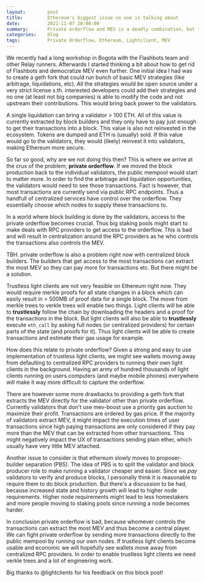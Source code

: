 ```yaml
---
layout:        post
title:         Ethereum's biggest issue no one is talking about
date:          2021-11-07 20:00:00
summary:       Private orderflow and MEV is a deadly combination, but trustless light clients might be able solve it
categories:    blog
tags:          Private Orderflow, Ethereum, Lightclient, MEV
---
```


We recently had a long workshop in Bogota with the Flashbots team and other Relay runners.
Afterwards I started thinking a bit about how to get rid of Flashbots and democratize MEV even further.
One initial idea I had was to create a geth fork that could run bunch of basic MEV strategies (like arbitrage, liquidations, etc).
All the strategies would be open source under a very strict license s.th. interested developers could add their strategies and no one (at least not big companies) is able to modify the code and not upstream their contributions.
This would bring back power to the validators. 

A single liquidation can bring a validator > 100 ETH. 
All of this value is currently extracted by block builders and they only have to pay just enough to get their transactions into a block.
This value is also not reinvested in the ecosystem. 
Tokens are dumped and ETH is (usually) sold.
If this value would go to the validators, they would (likely) reinvest it into validators, making Ethereum more secure.

So far so good, why are we not doing this then?
This is where we arrive at the crux of the problem; **private orderflow**.
If we moved the block production back to the individual validators, the public mempool would start to matter more.
In order to find the arbitrage and liquidation opportunities, the validators would need to see those transactions.
Fact is however, that most transactions are currently send via public RPC endpoints. 
Thus a handfull of centralized services have control over the orderflow. 
They essentially choose which nodes to supply these transactions to.

In a world where block building is done by the validators, access to the private orderflow becomes crucial.
Thus big staking pools might start to make deals with RPC providers to get access to the orderflow.
This is bad and will result in centralization around the RPC providers as he who controls the transactions also controls the MEV.

TBH. private orderflow is also a problem right now with centralized block builders.
The builders that get access to the most transactions can extract the most MEV so they can pay more for transactions etc.
But there might be a solution.

Trustless light clients are not very feasible on Ethereum right now.
They would require merkle proofs for all state changes in a block which can easily result in > 500MB of proof data for a single block.
The move from merkle trees to verkle trees will enable two things.
Light clients will be able to **trustlessly** follow the chain by downloading the headers and a proof for the transactions in the block.
But light clients will also be able to **trustlessly** execute `eth_call` by asking full nodes (or centralized providers) for certain parts of the state (and proofs for it). 
Thus light clients will be able to create transactions and estimate their gas usage for example.

How does this relate to private orderflow?
Given a strong and easy to use implementation of trustless light clients, we might see wallets moving away from defaulting to centralized RPC providers to running their own light clients in the background.
Having an army of hundred thousands of light clients running on users computers (and maybe mobile phones) everywhere will make it way more difficult to capture the orderflow.

There are however some more drawbacks to providing a geth fork that extracts the MEV directly for the validator other than private orderflow.
Currently validators that don't use mev-boost use a priority gas auction to maximize their profit. 
Transactions are ordered by gas price. 
If the majority of validators extract MEV, it might impact the execution times of user transactions since high paying transactions are only considered if they pay more than the MEV that can be extracted from other transactions.
This might negatively impact the UX of transactions sending plain ether, which usually have very little MEV attached.

Another issue to consider is that ethereum slowly moves to proposer-builder separation (PBS).
The idea of PBS is to split the validator and block producer role to make running a validator cheaper and easier.
Since we *pay* validators to verify and produce blocks, I personally think it is reasonable to require them to do block production.
But there's a discussion to be had, because increased state and history growth will lead to higher node requirements.
Higher node requirements might lead to less homestakers and more people moving to staking pools since running a node becomes harder.

In conclusion private orderflow is bad, because whomever controls the transactions can extract the most MEV and thus become a central player.
We can fight private orderflow by sending more transactions directly to the public mempool by running our own nodes.
If trustless light clients become usable and economic we will hopefully see wallets move away from centralized RPC providers.
In order to enable trustless light clients we need verkle trees and a lot of engineering work.

Big thanks to @lightclients for his feedback on this block post! 